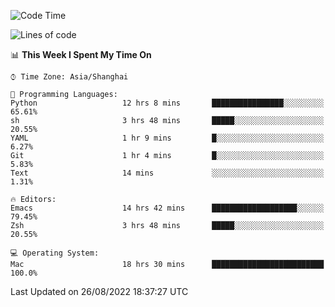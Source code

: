 <!--START_SECTION:waka-->
![Code Time](http://img.shields.io/badge/Code%20Time-816%20hrs%206%20mins-blue)

![Lines of code](https://img.shields.io/badge/From%20Hello%20World%20I%27ve%20Written-22%20Thousand%20lines%20of%20code-blue)

📊 **This Week I Spent My Time On** 

```text
⌚︎ Time Zone: Asia/Shanghai

💬 Programming Languages: 
Python                   12 hrs 8 mins       ████████████████░░░░░░░░░   65.61% 
sh                       3 hrs 48 mins       █████░░░░░░░░░░░░░░░░░░░░   20.55% 
YAML                     1 hr 9 mins         █░░░░░░░░░░░░░░░░░░░░░░░░   6.27% 
Git                      1 hr 4 mins         █░░░░░░░░░░░░░░░░░░░░░░░░   5.83% 
Text                     14 mins             ░░░░░░░░░░░░░░░░░░░░░░░░░   1.31%

🔥 Editors: 
Emacs                    14 hrs 42 mins      ███████████████████░░░░░░   79.45% 
Zsh                      3 hrs 48 mins       █████░░░░░░░░░░░░░░░░░░░░   20.55%

💻 Operating System: 
Mac                      18 hrs 30 mins      █████████████████████████   100.0%

```


 Last Updated on 26/08/2022 18:37:27 UTC
<!--END_SECTION:waka-->
